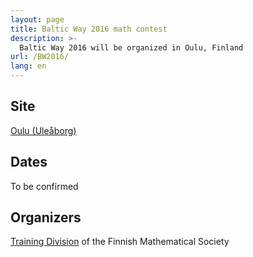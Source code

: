```yaml
---
layout: page
title: Baltic Way 2016 math contest
description: >-
  Baltic Way 2016 will be organized in Oulu, Finland
url: /BW2016/
lang: en
---
```


## Site

[Oulu (Uleåborg)](http://www.ouka.fi/oulu/english)

## Dates

To be confirmed

## Organizers

[Training Division](/english/) of the Finnish Mathematical Society
